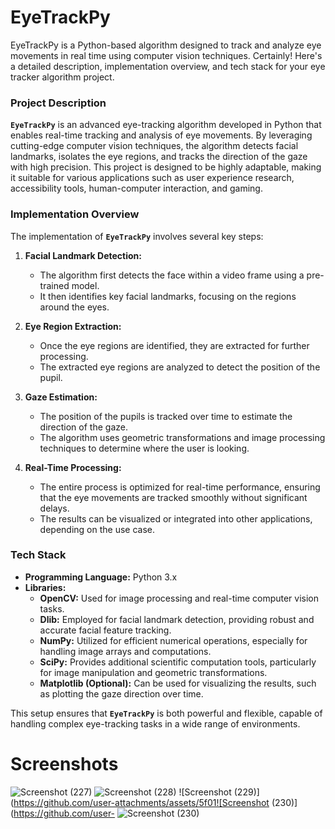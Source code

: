 # EyeTrackPy
EyeTrackPy is a Python-based algorithm designed to track and analyze eye movements in real time using computer vision techniques. 
Certainly! Here's a detailed description, implementation overview, and tech stack for your eye tracker algorithm project.

### **Project Description**

**`EyeTrackPy`** is an advanced eye-tracking algorithm developed in Python that enables real-time tracking and analysis of eye movements. By leveraging cutting-edge computer vision techniques, the algorithm detects facial landmarks, isolates the eye regions, and tracks the direction of the gaze with high precision. This project is designed to be highly adaptable, making it suitable for various applications such as user experience research, accessibility tools, human-computer interaction, and gaming.

### **Implementation Overview**

The implementation of **`EyeTrackPy`** involves several key steps:

1. **Facial Landmark Detection:**
   - The algorithm first detects the face within a video frame using a pre-trained model.
   - It then identifies key facial landmarks, focusing on the regions around the eyes.

2. **Eye Region Extraction:**
   - Once the eye regions are identified, they are extracted for further processing.
   - The extracted eye regions are analyzed to detect the position of the pupil.

3. **Gaze Estimation:**
   - The position of the pupils is tracked over time to estimate the direction of the gaze.
   - The algorithm uses geometric transformations and image processing techniques to determine where the user is looking.

4. **Real-Time Processing:**
   - The entire process is optimized for real-time performance, ensuring that the eye movements are tracked smoothly without significant delays.
   - The results can be visualized or integrated into other applications, depending on the use case.

### **Tech Stack**

- **Programming Language:** Python 3.x
- **Libraries:**
  - **OpenCV:** Used for image processing and real-time computer vision tasks.
  - **Dlib:** Employed for facial landmark detection, providing robust and accurate facial feature tracking.
  - **NumPy:** Utilized for efficient numerical operations, especially for handling image arrays and computations.
  - **SciPy:** Provides additional scientific computation tools, particularly for image manipulation and geometric transformations.
  - **Matplotlib (Optional):** Can be used for visualizing the results, such as plotting the gaze direction over time.

This setup ensures that **`EyeTrackPy`** is both powerful and flexible, capable of handling complex eye-tracking tasks in a wide range of environments.
# Screenshots

![Screenshot (227)](https://github.com/user-attachments/assets/c4d55d94-fb96-4ede-a821-9483ecde1139)
![Screenshot (228)](https://github.com/user-attachments/assets/a9ad3301-83c4-4ec0-9d50-2f99a4b44b9e)
![Screenshot (229)](https://github.com/user-attachments/assets/5f01![Screenshot (230)](https://github.com/user-
![Screenshot (230)](https://github.com/user-attachments/assets/0376fda1-5cd3-447b-ae44-4fc0717268bf)
